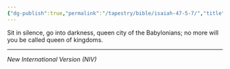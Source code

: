 ```yaml
---
{"dg-publish":true,"permalink":"/tapestry/bible/isaiah-47-5-7/","title":"Isaiah 47:5,7","tags":["bible"],"dgHomeLink":true,"dgShowLocalGraph":true,"dgEnableSearch":true}
---
```


Sit in silence, go into darkness, queen city of the Babylonians; no more will you be called queen of kingdoms.

---
*New International Version (NIV)*